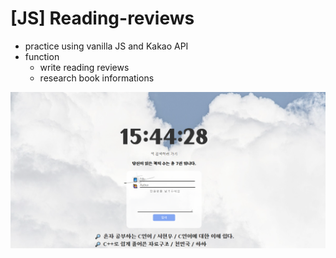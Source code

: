 # [JS] Reading-reviews

- practice using vanilla JS and Kakao API
- function
  - write reading reviews
  - research book informations

![image](./img/screenshot.png)
